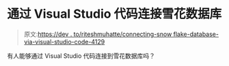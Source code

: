# 通过 Visual Studio 代码连接雪花数据库

> 原文:[https://dev . to/riteshmuhatte/connecting-snow flake-database-via-visual-studio-code-4129](https://dev.to/riteshmuhatte/connecting-snowflake-database-via-visual-studio-code-4129)

有人能够通过 Visual Studio 代码连接到雪花数据库吗？